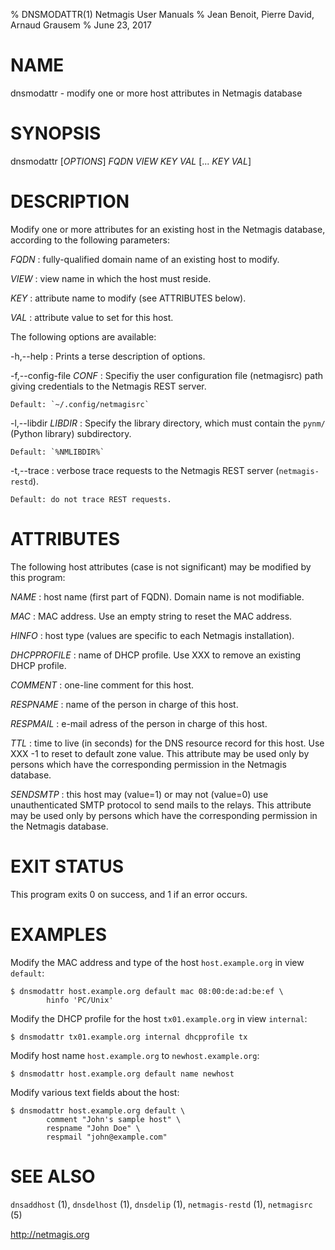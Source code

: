 % DNSMODATTR(1) Netmagis User Manuals
% Jean Benoit, Pierre David, Arnaud Grausem
% June 23, 2017

# NAME

dnsmodattr - modify one or more host attributes in Netmagis database


# SYNOPSIS

dnsmodattr [*OPTIONS*] *FQDN* *VIEW* *KEY* *VAL* [... *KEY* *VAL*]


# DESCRIPTION

Modify one or more attributes for an existing host in the Netmagis
database, according to the following parameters:


*FQDN*
  : fully-qualified domain name of an existing host to modify.

*VIEW*
  : view name in which the host must reside.

*KEY*
  : attribute name to modify (see ATTRIBUTES below).

*VAL*
  : attribute value to set for this host.

The following options are available:

-h,--help
  : Prints a terse description of options.

-f,--config-file *CONF*
  : Specifiy the user configuration file (netmagisrc) path giving
    credentials to the Netmagis REST server.

    Default: `~/.config/netmagisrc`

-l,--libdir *LIBDIR*
  : Specify the library directory, which must contain the
    `pynm/` (Python library) subdirectory.

    Default: `%NMLIBDIR%`

-t,--trace
  : verbose trace requests to the Netmagis REST server (`netmagis-restd`).

    Default: do not trace REST requests.


# ATTRIBUTES

The following host attributes (case is not significant) may be modified
by this program:

*NAME*
  : host name (first part of FQDN). Domain name is not modifiable.

*MAC*
  : MAC address. Use an empty string to reset the MAC address.

*HINFO*
  : host type (values are specific to each Netmagis installation).

*DHCPPROFILE*
  : name of DHCP profile. Use XXX to remove an existing DHCP profile.

*COMMENT*
  : one-line comment for this host.

*RESPNAME*
  : name of the person in charge of this host.

*RESPMAIL*
  : e-mail adress of the person in charge of this host.

*TTL*
  : time to live (in seconds) for the DNS resource record for this host.
    Use XXX -1 to reset to default zone value.
    This attribute may be used only by persons which have the
    corresponding permission in the Netmagis database.

*SENDSMTP*
  : this host may (value=1) or may not (value=0) use unauthenticated 
    SMTP protocol to send mails to the relays.
    This attribute may be used only by persons which have the
    corresponding permission in the Netmagis database.

# EXIT STATUS

This program exits 0 on success, and 1 if an error occurs.


# EXAMPLES

Modify the MAC address and type of the host `host.example.org` in
view `default`:

    $ dnsmodattr host.example.org default mac 08:00:de:ad:be:ef \
    		hinfo 'PC/Unix'

Modify the DHCP profile for the host `tx01.example.org` in view `internal`:

    $ dnsmodattr tx01.example.org internal dhcpprofile tx

Modify host name `host.example.org` to `newhost.example.org`:

    $ dnsmodattr host.example.org default name newhost

Modify various text fields about the host:

    $ dnsmodattr host.example.org default \
    		comment "John's sample host" \
    		respname "John Doe" \
    		respmail "john@example.com"


# SEE ALSO

`dnsaddhost` (1),
`dnsdelhost` (1),
`dnsdelip` (1),
`netmagis-restd` (1),
`netmagisrc` (5)

<http://netmagis.org>
